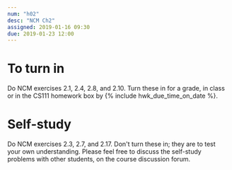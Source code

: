 ```yaml
---
num: "h02"
desc: "NCM Ch2"
assigned: 2019-01-16 09:30
due: 2019-01-23 12:00
---
```


# To turn in

Do NCM exercises 2.1, 2.4, 2.8, and 2.10.  Turn these in for a grade, in class
or in the CS111 homework box by {% include hwk_due_time_on_date %}.

# Self-study

Do NCM exercises 2.3, 2.7, and 2.17.  Don't turn these in;
they are to test your own understanding.  Please feel free to discuss
the self-study problems with other students, on the course discussion
forum.


